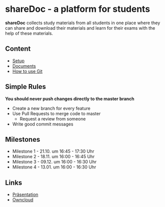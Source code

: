 # shareDoc - a platform for students

**shareDoc** collects study materials from all students in one place where they can share and download their materials and learn for their exams with the help of these materials.

## Content
* [Setup](https://gitlab.informatik.haw-hamburg.de/acm321/sharedoc-app/blob/master/Setup.md)
* [Documents](https://gitlab.informatik.haw-hamburg.de/acm321/sharedoc-app/tree/master/Documents/01_Requirements/01_Analyse)
* [How to use Git](https://gitlab.informatik.haw-hamburg.de/acm321/sharedoc-app/blob/master/How_to_use_git.md)

## Simple Rules
**You should never push changes directly to the master branch**

* Create a new branch for every feature
* Use Pull Requests to merge code to master
    * Request a review from someone
* Write good commit messages


## Milestones
* Milestone 1 - 21.10. um 16:45 - 17:30 Uhr
* Milestone 2 - 18.11. um 16:00 - 16:45 Uhr
* Milestone 3 - 09.12. um 16:00 - 16:30 Uhr
* Milestone 4 - 13.01. um 16:00 - 16:30 Uhr 

## Links
* [Präsentation](https://docs.google.com/presentation/d/1rslVkKotUgM8MrJTsWSXLtxtmuF1wf9uHDsZDGS-bOU/edit?usp=sharing)
* [Owncloud](https://cloud.haw-hamburg.de/index.php/f/27438247)